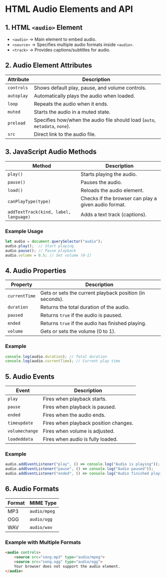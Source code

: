 # HTML Audio Elements and API

## 1. HTML `<audio>` Element
- `<audio>` → Main element to embed audio.
- `<source>` → Specifies multiple audio formats inside `<audio>`.
- `<track>` → Provides captions/subtitles for audio.

## 2. Audio Element Attributes
| Attribute | Description |
|-----------|------------|
| `controls` | Shows default play, pause, and volume controls. |
| `autoplay` | Automatically plays the audio when loaded. |
| `loop` | Repeats the audio when it ends. |
| `muted` | Starts the audio in a muted state. |
| `preload` | Specifies how/when the audio file should load (`auto`, `metadata`, `none`). |
| `src` | Direct link to the audio file. |

## 3. JavaScript Audio Methods
| Method | Description |
|--------|------------|
| `play()` | Starts playing the audio. |
| `pause()` | Pauses the audio. |
| `load()` | Reloads the audio element. |
| `canPlayType(type)` | Checks if the browser can play a given audio format. |
| `addTextTrack(kind, label, language)` | Adds a text track (captions). |

### Example Usage
```javascript
let audio = document.querySelector("audio");
audio.play();  // Start playing
audio.pause(); // Pause playback
audio.volume = 0.5; // Set volume (0-1)
```

## 4. Audio Properties
| Property | Description |
|----------|------------|
| `currentTime` | Gets or sets the current playback position (in seconds). |
| `duration` | Returns the total duration of the audio. |
| `paused` | Returns `true` if the audio is paused. |
| `ended` | Returns `true` if the audio has finished playing. |
| `volume` | Gets or sets the volume (0 to 1). |

### Example
```javascript
console.log(audio.duration); // Total duration
console.log(audio.currentTime); // Current play time
```

## 5. Audio Events
| Event | Description |
|-------|------------|
| `play` | Fires when playback starts. |
| `pause` | Fires when playback is paused. |
| `ended` | Fires when the audio ends. |
| `timeupdate` | Fires when playback position changes. |
| `volumechange` | Fires when volume is adjusted. |
| `loadeddata` | Fires when audio is fully loaded. |

### Example
```javascript
audio.addEventListener("play", () => console.log("Audio is playing"));
audio.addEventListener("pause", () => console.log("Audio paused"));
audio.addEventListener("ended", () => console.log("Audio finished playing"));
```

## 6. Audio Formats
| Format | MIME Type |
|--------|----------|
| MP3 | `audio/mpeg` |
| OGG | `audio/ogg` |
| WAV | `audio/wav` |

### Example with Multiple Formats
```html
<audio controls>
    <source src="song.mp3" type="audio/mpeg">
    <source src="song.ogg" type="audio/ogg">
    Your browser does not support the audio element.
</audio>
